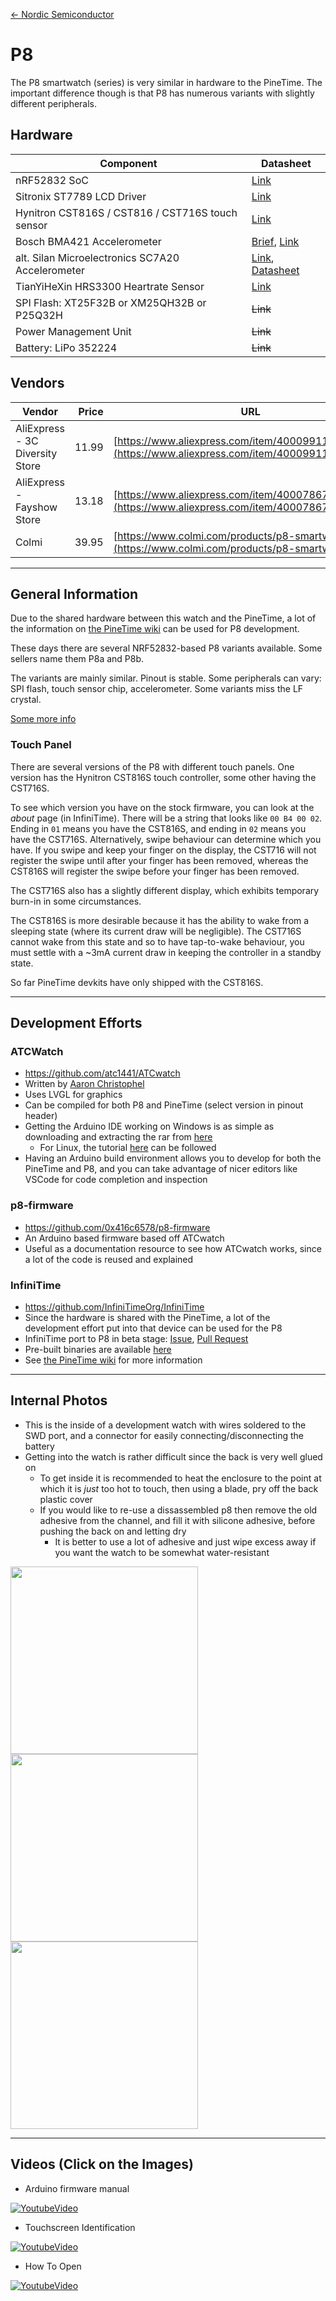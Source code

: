 [<- Nordic Semiconductor](.)

# P8
The P8 smartwatch (series) is very similar in hardware to the PineTime.
The important difference though is that P8 has numerous variants with slightly
different peripherals.

## Hardware

| Component | Datasheet |
|-|-|
| nRF52832 SoC | [Link](https://infocenter.nordicsemi.com/pdf/nRF52832_PS_v1.0.pdf)|
| Sitronix ST7789 LCD Driver | [Link](https://wiki.pine64.org/images/5/54/ST7789V_v1.6.pdf) |
| Hynitron CST816S / CST816 / CST716S touch sensor | [Link](http://files.pine64.org/doc/datasheet/pinetime/CST816S%E6%95%B0%E6%8D%AE%E6%89%8B%E5%86%8CV1.1.pdf) |
| Bosch BMA421 Accelerometer | [Brief](http://files.pine64.org/doc/datasheet/pinetime/BST-BMA421-FL000.pdf), [Link](https://wiki.pine64.org/images/c/cc/Bst-bma400-ds000.pdf)
| alt. Silan Microelectronics SC7A20 Accelerometer | [Link](http://www.silan.com.cn/en/index.php/product/details/47.html), [Datasheet](https://datasheetspdf.com/pdf-file/1318508/SilanMicroelectronics/SC7A20/1)
| TianYiHeXin HRS3300 Heartrate Sensor | [Link](http://files.pine64.org/doc/datasheet/pinetime/HRS3300%20Heart%20Rate%20Sensor.pdf)|
| SPI Flash: XT25F32B or XM25QH32B or P25Q32H | ~~Link~~ |
| Power Management Unit | ~~Link~~ |
| Battery: LiPo 352224 | ~~Link~~ |

## Vendors

| Vendor | Price | URL | Notes |
|-|-:|-|-|
| AliExpress - 3C Diversity Store | 11.99 | [https://www.aliexpress.com/item/4000991134751.html](https://www.aliexpress.com/item/4000991134751.html) |  |
| AliExpress - Fayshow Store | 13.18 | [https://www.aliexpress.com/item/4000786737435.html](https://www.aliexpress.com/item/4000786737435.html) | Much cheaper shipping |
| Colmi | 39.95 | [https://www.colmi.com/products/p8-smartwatch](https://www.colmi.com/products/p8-smartwatch) ||

___
## General Information
Due to the shared hardware between this watch and the PineTime, a lot of the information on [the PineTime wiki](https://wiki.pine64.org/index.php/PineTime) can be used for P8 development.

These days there are several NRF52832-based P8 variants available.
Some sellers name them P8a and P8b.

The variants are mainly similar. Pinout is stable.
Some peripherals can vary: SPI flash, touch sensor chip, accelerometer.
Some variants miss the LF crystal.

[Some more info](https://github.com/StarGate01/p8b-infinitime/blob/master/HardwareVariants.md)

### Touch Panel
There are several versions of the P8 with different touch panels. One version has the Hynitron CST816S touch controller, some other having the CST716S.

To see which version you have on the stock firmware, you can look at the _about_ page (in InfiniTime).
There will be a string that looks like `00 B4 00 02`. Ending in `01` means you have the CST816S, and ending in `02` means you have the CST716S. Alternatively, swipe behaviour can determine which you have. If you swipe and keep your finger on the display, the CST716 will not register the swipe until after your finger has been removed, whereas the CST816S will register the swipe before your finger has been removed.

The CST716S also has a slightly different display, which exhibits temporary burn-in in some circumstances.

The CST816S is more desirable because it has the ability to wake from a sleeping state (where its current draw will be negligible). The CST716S cannot wake from this state and so to have tap-to-wake behaviour, you must settle with a ~3mA current draw in keeping the controller in a standby state.

So far PineTime devkits have only shipped with the CST816S.

___
## Development Efforts
### ATCWatch
- https://github.com/atc1441/ATCwatch
- Written by [Aaron Christophel](https://github.com/atc1441/)
- Uses LVGL for graphics
- Can be compiled for both P8 and PineTime (select version in pinout header)
- Getting the Arduino IDE working on Windows is as simple as downloading and extracting the rar from [here](https://atcnetz.de/downloads/D6Arduino.rar)
  - For Linux, the tutorial [here](https://github.com/0x416c6578/ATCwatch/blob/master/linux-tutorial.md) can be followed
- Having an Arduino build environment allows you to develop for both the PineTime and P8, and you can take advantage of nicer editors like VSCode for code completion and inspection

### p8-firmware
- https://github.com/0x416c6578/p8-firmware
- An Arduino based firmware based off ATCwatch
- Useful as a documentation resource to see how ATCwatch works, since a lot of the code is reused and explained

### InfiniTime
- https://github.com/InfiniTimeOrg/InfiniTime
- Since the hardware is shared with the PineTime, a lot of the development effort put into that device can be used for the P8
- InfiniTime port to P8 in beta stage: [Issue](https://github.com/JF002/InfiniTime/issues/62), [Pull Request](https://github.com/InfiniTimeOrg/InfiniTime/pull/1050)
- Pre-built binaries are available [here](https://github.com/StarGate01/p8b-infinitime)
- See [the PineTime wiki](https://wiki.pine64.org/index.php/PineTime) for more information

___
## Internal Photos

- This is the inside of a development watch with wires soldered to the SWD port, and a connector for easily connecting/disconnecting the battery
- Getting into the watch is rather difficult since the back is very well glued on
  - To get inside it is recommended to heat the enclosure to the point at which it is _just_ too hot to touch, then using a blade, pry off the back plastic cover
  - If you would like to re-use a dissassembled p8 then remove the old adhesive from the channel, and fill it with silicone adhesive, before pushing the back on and letting dry
    - It is better to use a lot of adhesive and just wipe excess away if you want the watch to be somewhat water-resistant

<img src="Images/leds.jpg" alt=" " width=" 300" />
<img src="Images/batteryCon.jpg" alt=" " width=" 300" />
<img src="Images/overview.jpg" alt=" " width=" 300" />


___
## Videos (Click on the Images)

- Arduino firmware manual

[![YoutubeVideo](https://img.youtube.com/vi/4aFDjymXjOw/0.jpg)](https://www.youtube.com/watch?v=4aFDjymXjOw)

- Touchscreen Identification

[![YoutubeVideo](https://img.youtube.com/vi/jgjKaSETY8Y/0.jpg)](https://www.youtube.com/watch?v=jgjKaSETY8Y)

- How To Open

[![YoutubeVideo](https://img.youtube.com/vi/ox1SoyKn7zs/0.jpg)](https://www.youtube.com/watch?v=ox1SoyKn7zs)

